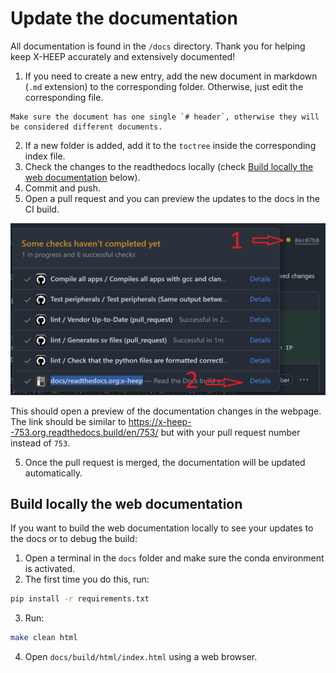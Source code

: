 # Update the documentation

All documentation is found in the `/docs` directory. Thank you for helping keep X-HEEP accurately and extensively documented!

1. If you need to create a new entry, add the new document in markdown (`.md` extension) to the corresponding folder. Otherwise, just edit the corresponding file.

```{note}
Make sure the document has one single `# header`, otherwise they will be considered different documents.
```

2. If a new folder is added, add it to the `toctree` inside the corresponding index file.
3. Check the changes to the readthedocs locally (check [Build locally the web documentation](#build-locally-the-web-documentation) below).
3. Commit and push.
4. Open a pull request and you can preview the updates to the docs in the CI build.

![update_docs_preview](../images/update_docs_preview.png)

This should open a preview of the documentation changes in the webpage. The link should be similar to <https://x-heep--753.org.readthedocs.build/en/753/> but with your pull request number instead of `753`.

5. Once the pull request is merged, the documentation will be updated automatically.

## Build locally the web documentation

If you want to build the web documentation locally to see your updates to the docs or to debug the build:

1. Open a terminal in the `docs` folder and make sure the conda environment is activated.
2. The first time you do this, run:

```bash
pip install -r requirements.txt
```

3. Run:

```bash
make clean html
```

4. Open `docs/build/html/index.html` using a web browser.
